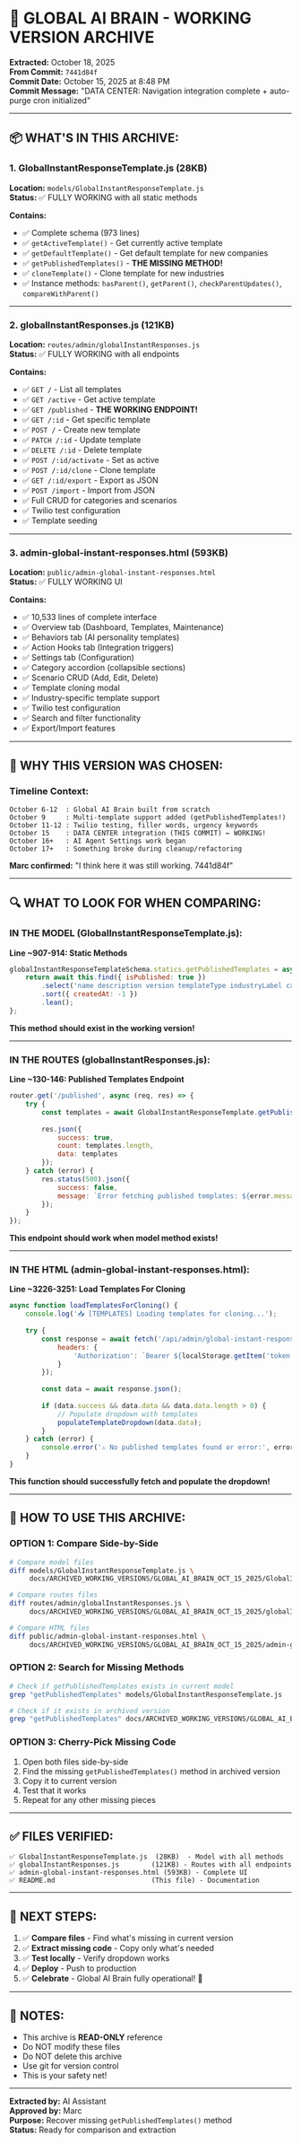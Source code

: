 # 🧠 GLOBAL AI BRAIN - WORKING VERSION ARCHIVE
**Extracted:** October 18, 2025  
**From Commit:** `7441d84f`  
**Commit Date:** October 15, 2025 at 8:48 PM  
**Commit Message:** "DATA CENTER: Navigation integration complete + auto-purge cron initialized"

---

## 📦 **WHAT'S IN THIS ARCHIVE:**

### **1. GlobalInstantResponseTemplate.js (28KB)**
**Location:** `models/GlobalInstantResponseTemplate.js`  
**Status:** ✅ FULLY WORKING with all static methods

**Contains:**
- ✅ Complete schema (973 lines)
- ✅ `getActiveTemplate()` - Get currently active template
- ✅ `getDefaultTemplate()` - Get default template for new companies
- ✅ `getPublishedTemplates()` - **THE MISSING METHOD!**
- ✅ `cloneTemplate()` - Clone template for new industries
- ✅ Instance methods: `hasParent()`, `getParent()`, `checkParentUpdates()`, `compareWithParent()`

---

### **2. globalInstantResponses.js (121KB)**
**Location:** `routes/admin/globalInstantResponses.js`  
**Status:** ✅ FULLY WORKING with all endpoints

**Contains:**
- ✅ `GET /` - List all templates
- ✅ `GET /active` - Get active template
- ✅ `GET /published` - **THE WORKING ENDPOINT!**
- ✅ `GET /:id` - Get specific template
- ✅ `POST /` - Create new template
- ✅ `PATCH /:id` - Update template
- ✅ `DELETE /:id` - Delete template
- ✅ `POST /:id/activate` - Set as active
- ✅ `POST /:id/clone` - Clone template
- ✅ `GET /:id/export` - Export as JSON
- ✅ `POST /import` - Import from JSON
- ✅ Full CRUD for categories and scenarios
- ✅ Twilio test configuration
- ✅ Template seeding

---

### **3. admin-global-instant-responses.html (593KB)**
**Location:** `public/admin-global-instant-responses.html`  
**Status:** ✅ FULLY WORKING UI

**Contains:**
- ✅ 10,533 lines of complete interface
- ✅ Overview tab (Dashboard, Templates, Maintenance)
- ✅ Behaviors tab (AI personality templates)
- ✅ Action Hooks tab (Integration triggers)
- ✅ Settings tab (Configuration)
- ✅ Category accordion (collapsible sections)
- ✅ Scenario CRUD (Add, Edit, Delete)
- ✅ Template cloning modal
- ✅ Industry-specific template support
- ✅ Twilio test configuration
- ✅ Search and filter functionality
- ✅ Export/Import features

---

## 🎯 **WHY THIS VERSION WAS CHOSEN:**

### **Timeline Context:**
```
October 6-12  : Global AI Brain built from scratch
October 9     : Multi-template support added (getPublishedTemplates!)
October 11-12 : Twilio testing, filler words, urgency keywords
October 15    : DATA CENTER integration (THIS COMMIT) ← WORKING!
October 16+   : AI Agent Settings work began
October 17+   : Something broke during cleanup/refactoring
```

**Marc confirmed:** "I think here it was still working. 7441d84f"

---

## 🔍 **WHAT TO LOOK FOR WHEN COMPARING:**

### **IN THE MODEL (GlobalInstantResponseTemplate.js):**

**Line ~907-914: Static Methods**
```javascript
globalInstantResponseTemplateSchema.statics.getPublishedTemplates = async function() {
    return await this.find({ isPublished: true })
        .select('name description version templateType industryLabel categories stats createdAt')
        .sort({ createdAt: -1 })
        .lean();
};
```

**This method should exist in the working version!**

---

### **IN THE ROUTES (globalInstantResponses.js):**

**Line ~130-146: Published Templates Endpoint**
```javascript
router.get('/published', async (req, res) => {
    try {
        const templates = await GlobalInstantResponseTemplate.getPublishedTemplates();
        
        res.json({
            success: true,
            count: templates.length,
            data: templates
        });
    } catch (error) {
        res.status(500).json({
            success: false,
            message: `Error fetching published templates: ${error.message}`
        });
    }
});
```

**This endpoint should work when model method exists!**

---

### **IN THE HTML (admin-global-instant-responses.html):**

**Line ~3226-3251: Load Templates For Cloning**
```javascript
async function loadTemplatesForCloning() {
    console.log('📥 [TEMPLATES] Loading templates for cloning...');
    
    try {
        const response = await fetch('/api/admin/global-instant-responses/published', {
            headers: {
                'Authorization': `Bearer ${localStorage.getItem('token')}`
            }
        });
        
        const data = await response.json();
        
        if (data.success && data.data && data.data.length > 0) {
            // Populate dropdown with templates
            populateTemplateDropdown(data.data);
        }
    } catch (error) {
        console.error('⚠️ No published templates found or error:', error);
    }
}
```

**This function should successfully fetch and populate the dropdown!**

---

## 🔧 **HOW TO USE THIS ARCHIVE:**

### **OPTION 1: Compare Side-by-Side**
```bash
# Compare model files
diff models/GlobalInstantResponseTemplate.js \
     docs/ARCHIVED_WORKING_VERSIONS/GLOBAL_AI_BRAIN_OCT_15_2025/GlobalInstantResponseTemplate.js

# Compare routes files
diff routes/admin/globalInstantResponses.js \
     docs/ARCHIVED_WORKING_VERSIONS/GLOBAL_AI_BRAIN_OCT_15_2025/globalInstantResponses.js

# Compare HTML files
diff public/admin-global-instant-responses.html \
     docs/ARCHIVED_WORKING_VERSIONS/GLOBAL_AI_BRAIN_OCT_15_2025/admin-global-instant-responses.html
```

### **OPTION 2: Search for Missing Methods**
```bash
# Check if getPublishedTemplates exists in current model
grep "getPublishedTemplates" models/GlobalInstantResponseTemplate.js

# Check if it exists in archived version
grep "getPublishedTemplates" docs/ARCHIVED_WORKING_VERSIONS/GLOBAL_AI_BRAIN_OCT_15_2025/GlobalInstantResponseTemplate.js
```

### **OPTION 3: Cherry-Pick Missing Code**
1. Open both files side-by-side
2. Find the missing `getPublishedTemplates()` method in archived version
3. Copy it to current version
4. Test that it works
5. Repeat for any other missing pieces

---

## ✅ **FILES VERIFIED:**

```
✅ GlobalInstantResponseTemplate.js  (28KB)  - Model with all methods
✅ globalInstantResponses.js        (121KB) - Routes with all endpoints
✅ admin-global-instant-responses.html (593KB) - Complete UI
✅ README.md                        (This file) - Documentation
```

---

## 🎯 **NEXT STEPS:**

1. ✅ **Compare files** - Find what's missing in current version
2. ✅ **Extract missing code** - Copy only what's needed
3. ✅ **Test locally** - Verify dropdown works
4. ✅ **Deploy** - Push to production
5. ✅ **Celebrate** - Global AI Brain fully operational! 🎉

---

## 📝 **NOTES:**

- This archive is **READ-ONLY** reference
- Do NOT modify these files
- Do NOT delete this archive
- Use git for version control
- This is your safety net!

---

**Extracted by:** AI Assistant  
**Approved by:** Marc  
**Purpose:** Recover missing `getPublishedTemplates()` method  
**Status:** Ready for comparison and extraction

